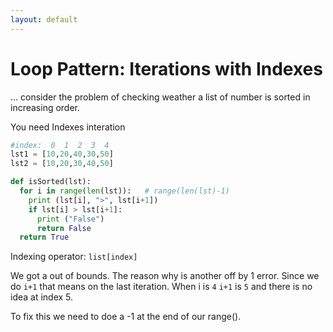 ```yaml
---
layout: default
---
```

# Loop Pattern: Iterations with Indexes
... consider the problem of checking weather a list of number is sorted in increasing order.

You need Indexes interation

```python
#index:  0  1  2  3  4
lst1 = [10,20,40,30,50] 
lst2 = [10,20,30,40,50]

def isSorted(lst):
  for i in range(len(lst)):   # range(len(lst)-1)
    print (lst[i], ">", lst[i+1])
    if lst[i] > lst[i+1]:
      print ("False")
      return False
  return True
 ````
Indexing operator: `list[index]`

 We got a out of bounds. The reason why is another off by 1 error. Since we do `i+1` that means on the last iteration. When i is `4` `i+1` is `5` and there is no idea at index 5.

 To fix this we need to doe a -1 at the end of our range().

